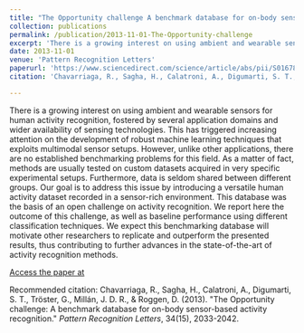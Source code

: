 ```yaml
---
title: "The Opportunity challenge A benchmark database for on-body sensor-based activity recognition"
collection: publications
permalink: /publication/2013-11-01-The-Opportunity-challenge
excerpt: 'There is a growing interest on using ambient and wearable sensors for human activity recognition, fostered by several application domains and wider availability of sensing technologies. This has triggered increasing attention on the development of robust machine learning techniques that exploits multimodal sensor setups. However, unlike other applications, there are no established benchmarking problems for this field. As a matter of fact, methods are usually tested on custom datasets acquired in very specific experimental setups. Furthermore, data is seldom shared between different groups. Our goal is to address this issue by introducing a versatile human activity dataset recorded in a sensor-rich environment. This database was the basis of an open challenge on activity recognition. We report here the outcome of this challenge, as well as baseline performance using different classification techniques. We expect this benchmarking database will motivate other researchers to replicate and outperform the presented results, thus contributing to further advances in the state-of-the-art of activity recognition methods.'
date: 2013-11-01
venue: 'Pattern Recognition Letters'
paperurl: 'https://www.sciencedirect.com/science/article/abs/pii/S0167865512004205'
citation: 'Chavarriaga, R., Sagha, H., Calatroni, A., Digumarti, S. T., Tröster, G., Millán, J. D. R., & Roggen, D. (2013). &quot;The Opportunity challenge: A benchmark database for on-body sensor-based activity recognition.&quot; <i>Pattern Recognition Letters</i>, 34(15), 2033-2042.'

---
```

There is a growing interest on using ambient and wearable sensors for human activity recognition, fostered by several application domains and wider availability of sensing technologies. This has triggered increasing attention on the development of robust machine learning techniques that exploits multimodal sensor setups. However, unlike other applications, there are no established benchmarking problems for this field. As a matter of fact, methods are usually tested on custom datasets acquired in very specific experimental setups. Furthermore, data is seldom shared between different groups. Our goal is to address this issue by introducing a versatile human activity dataset recorded in a sensor-rich environment. This database was the basis of an open challenge on activity recognition. We report here the outcome of this challenge, as well as baseline performance using different classification techniques. We expect this benchmarking database will motivate other researchers to replicate and outperform the presented results, thus contributing to further advances in the state-of-the-art of activity recognition methods.

[Access the paper at](http://academicpages.github.io/files/paper1.pdf)

Recommended citation: Chavarriaga, R., Sagha, H., Calatroni, A., Digumarti, S. T., Tröster, G., Millán, J. D. R., & Roggen, D. (2013). &quot;The Opportunity challenge: A benchmark database for on-body sensor-based activity recognition.&quot; <i>Pattern Recognition Letters</i>, 34(15), 2033-2042.